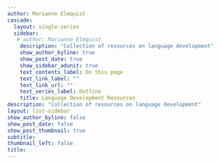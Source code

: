 ```yaml
---
author: Marianne Elmquist
cascade:
  layout: single-series
  sidebar:
   # author: Marianne Elmquist
    description: "Collection of resources on language development"
    show_author_byline: true
    show_post_date: true
    show_sidebar_adunit: true
    text_contents_label: On this page
    text_link_label: ""
    text_link_url: ""
    text_series_label: Outline
    title: Language Development Resources
description: "Collection of resources on language development"
layout: list-sidebar
show_author_byline: false
show_post_date: false
show_post_thumbnail: true
subtitle: 
thumbnail_left: false
title: 
---
```

